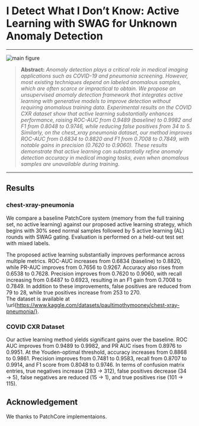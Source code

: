 # I Detect What I Don’t Know: Active Learning with SWAG for Unknown Anomaly Detection

<hr />

![main figure](media/intro_fig.png)
> **Abstract:** *Anomaly detection plays a critical role in medical imaging applications such as COVID-19 and pneumonia screening. However, most existing techniques depend on labeled anomalous samples, which are often scarce or impractical to obtain. We propose an unsupervised anomaly detection framework that integrates active learning with generative models to improve detection without requiring anomalous training data. Experimental results on the COVID CXR dataset show that active learning substantially enhances performance, raising ROC-AUC from 0.9489 (baseline) to 0.9982 and F1 from 0.8048 to 0.9746, while reducing false positives from 34 to 5. Similarly, on the chest_xray pneumonia dataset, our method improves ROC-AUC from 0.6834 to 0.8820 and F1 from 0.7008 to 0.7849, with notable gains in precision (0.7620 to 0.9060). These results demonstrate that active learning can substantially refine anomaly detection accuracy in medical imaging tasks, even when anomalous samples are unavailable during training.* 
<hr />





## Results
### chest-xray-pneumonia
We compare a baseline PatchCore system (memory from the full training set, no active learning) against our proposed active learning strategy, which begins with 30\% seed normal samples followed by 5 active learning (AL) rounds with SWAG gating. Evaluation is performed on a held-out test set with mixed labels. 

The proposed active learning substantially improves performance across multiple metrics. ROC-AUC increases from 0.6834 (baseline) to 0.8820, while PR-AUC improves from 0.7656 to 0.9267. Accuracy also rises from 0.6538 to 0.7628. Precision improves from 0.7620 to 0.9060, with recall increasing from 0.6487 to 0.6923, resulting in an F1 gain from 0.7008 to 0.7849. In addition to these improvements, false positives are reduced from 79 to 28, while true positives increase from 253 to 270.  
The dataset is available at \url{https://www.kaggle.com/datasets/paultimothymooney/chest-xray-pneumonia/}.
### COVID CXR Dataset
 Our active learning method yields significant gains over the baseline. ROC AUC improves from 0.9489 to 0.9982, and PR AUC rises from 0.8976 to 0.9951. At the Youden-optimal threshold, accuracy increases from 0.8868 to 0.9861. Precision improves from 0.7481 to 0.9583, recall from 0.8707 to 0.9914, and F1 score from 0.8048 to 0.9746. In terms of confusion matrix entries, true negatives increase (283 $\rightarrow$ 312), false positives decrease (34 $\rightarrow$ 5), false negatives are reduced (15 $\rightarrow$ 1), and true positives rise (101 $\rightarrow$ 115).



## Acknowledgement
We thanks to PatchCore implementaions.


```


